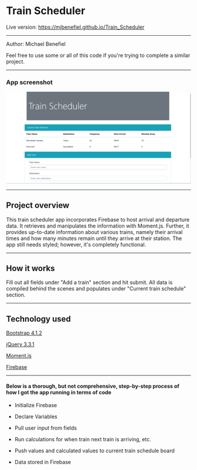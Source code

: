 <h1>Train Scheduler</h1>

Live version: https://mjbenefiel.github.io/Train_Scheduler
<hr></hr>

Author: Michael Benefiel

Feel free to use some or all of this code if you're trying to complete a similar project.
<hr></hr>

<h3> App screenshot </h3>

![alt text](https://github.com/mjbenefiel/Train_Scheduler/blob/master/assets/images/train.jpg "Train Scheduler")

<hr></hr>

<h2> Project overview</h2>
This train scheduler app incorporates Firebase to host arrival and departure data. It retrieves and manipulates the information with Moment.js. Further, it provides up-to-date information about various trains, namely their arrival times and how many minutes remain until they arrive at their station. The app still needs styled; however, it's completely functional.
<hr></hr>

<h2> How it works </h2>
Fill out all fields under "Add a train" section and hit submit. All data is compiled behind the scenes and populates under "Current train schedule" section.
<hr></hr>

<h2>Technology used</h2>

[Bootstrap 4.1.2](http://getbootstrap.com/)

[jQuery 3.3.1](https://jquery.com/)

[Moment.js](https://momentjs.com/)

[Firebase](https://firebase.google.com/)

<hr></hr>

<h4>Below is a thorough, but not comprehensive, step-by-step process of how I got the app running in terms of code</h4>

- Initialize Firebase

- Declare Variables

- Pull user input from fields

- Run calculations for when train next train is arriving, etc.

- Push values and calculated values to current train schedule board

- Data stored in Firebase
